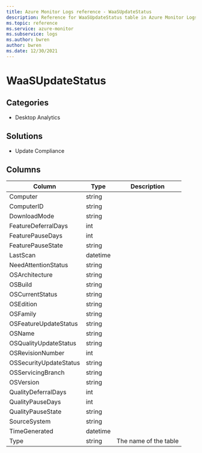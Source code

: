 ```yaml
---
title: Azure Monitor Logs reference - WaaSUpdateStatus
description: Reference for WaaSUpdateStatus table in Azure Monitor Logs.
ms.topic: reference
ms.service: azure-monitor
ms.subservice: logs
ms.author: bwren
author: bwren
ms.date: 12/30/2021
---
```


# WaaSUpdateStatus

 

## Categories

- Desktop Analytics
## Solutions

- Update Compliance




## Columns

| Column | Type | Description |
| --- | --- | --- |
| Computer | string |  |
| ComputerID | string |  |
| DownloadMode | string |  |
| FeatureDeferralDays | int |  |
| FeaturePauseDays | int |  |
| FeaturePauseState | string |  |
| LastScan | datetime |  |
| NeedAttentionStatus | string |  |
| OSArchitecture | string |  |
| OSBuild | string |  |
| OSCurrentStatus | string |  |
| OSEdition | string |  |
| OSFamily | string |  |
| OSFeatureUpdateStatus | string |  |
| OSName | string |  |
| OSQualityUpdateStatus | string |  |
| OSRevisionNumber | int |  |
| OSSecurityUpdateStatus | string |  |
| OSServicingBranch | string |  |
| OSVersion | string |  |
| QualityDeferralDays | int |  |
| QualityPauseDays | int |  |
| QualityPauseState | string |  |
| SourceSystem | string |  |
| TimeGenerated | datetime |  |
| Type | string | The name of the table |
